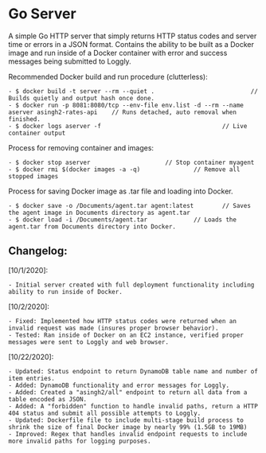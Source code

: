# Go Server
A simple Go HTTP server that simply returns HTTP status codes and server time or errors in a JSON format. 
Contains the ability to be built as a Docker image and run inside of a Docker container with error and success messages being submitted to Loggly.

Recommended Docker build and run procedure (clutterless):

	- $ docker build -t server --rm --quiet .	 						// Builds quietly and output hash once done.
	- $ docker run -p 8081:8080/tcp --env-file env.list -d --rm --name aserver asingh2-rates-api	// Runs detached, auto removal when finished.
	- $ docker logs aserver -f									// Live container output
	
Process for removing container and images:

	- $ docker stop aserver						// Stop container myagent
	- $ docker rmi $(docker images -a -q)				// Remove all stopped images
	
Process for saving Docker image as .tar file and loading into Docker.
	
	- $ docker save -o /Documents/agent.tar agent:latest		// Saves the agent image in Documents directory as agent.tar
	- $ docker load -i /Documents/agent.tar				// Loads the agent.tar from Documents directory into Docker.
	
Changelog:
-------------------------------
[10/1/2020]: 

	- Initial server created with full deployment functionality including ability to run inside of Docker.

[10/2/2020]: 

	- Fixed: Implemented how HTTP status codes were returned when an invalid request was made (insures proper browser behavior).
	- Tested: Ran inside of Docker on an EC2 instance, verified proper messages were sent to Loggly and web browser.

[10/22/2020]: 

	- Updated: Status endpoint to return DynamoDB table name and number of item entries. 
	- Added: DynamoDB functionality and error messages for Loggly.
	- Added: Created a "asingh2/all" endpoint to return all data from a table encoded as JSON.
	- Added: A "forbidden" function to handle invalid paths, return a HTTP 404 status and submit all possible attempts to Loggly.
	- Updated: Dockerfile file to include multi-stage build process to shrink the size of final Docker image by nearly 99% (1.5GB to 19MB)
	- Improved: Regex that handles invalid endpoint requests to include more invalid paths for logging purposes.

